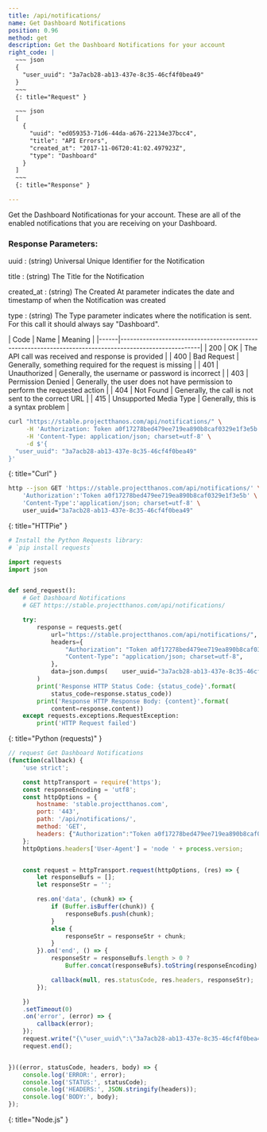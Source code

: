 ```yaml
---
title: /api/notifications/
name: Get Dashboard Notifications
position: 0.96
method: get
description: Get the Dashboard Notifications for your account
right_code: |
  ~~~ json
  {
    "user_uuid": "3a7acb28-ab13-437e-8c35-46cf4f0bea49"
  }
  ~~~
  {: title="Request" }

  ~~~ json
  [
    {
      "uuid": "ed059353-71d6-44da-a676-22134e37bcc4",
      "title": "API Errors",
      "created_at": "2017-11-06T20:41:02.497923Z",
      "type": "Dashboard"
    }
  ]
  ~~~
  {: title="Response" }

---
```

Get the Dashboard Notificationas for your account. These are all of the enabled notifications that you are receiving on your Dashboard.

### Response Parameters:

uuid
: (string) Universal Unique Identifier for the Notification

title
: (string) The Title for the Notification

created_at
: (string) The Created At parameter indicates the date and timestamp of when the Notification was created

type
: (string) The Type parameter indicates where the notification is sent. For this call it should always say "Dashboard".

| Code | Name                   | Meaning                                                                      |
|------|-------------------------------------------------------------------------------------------------------|
| 200  | OK                     | The API call was received and response is provided                           |
| 400  | Bad Request            | Generally, something required for the request is missing                     |
| 401  | Unauthorized           | Generally, the username or password is incorrect                             |
| 403  | Permission Denied      | Generally, the user does not have permission to perform the requested action |
| 404  | Not Found              | Generally, the call is not sent to the correct URL                           |
| 415  | Unsupported Media Type | Generally, this is a syntax problem                                          |


~~~ bash
curl "https://stable.projectthanos.com/api/notifications/" \
     -H 'Authorization: Token a0f17278bed479ee719ea890b8caf0329e1f3e5b' \
     -H 'Content-Type: application/json; charset=utf-8' \
     -d $'{
  "user_uuid": "3a7acb28-ab13-437e-8c35-46cf4f0bea49"
}'

~~~
{: title="Curl" }

~~~ bash
http --json GET 'https://stable.projectthanos.com/api/notifications/' \
    'Authorization':'Token a0f17278bed479ee719ea890b8caf0329e1f3e5b' \
    'Content-Type':'application/json; charset=utf-8' \
    user_uuid="3a7acb28-ab13-437e-8c35-46cf4f0bea49"

~~~
{: title="HTTPie" }

~~~ python
# Install the Python Requests library:
# `pip install requests`

import requests
import json


def send_request():
    # Get Dashboard Notifications
    # GET https://stable.projectthanos.com/api/notifications/

    try:
        response = requests.get(
            url="https://stable.projectthanos.com/api/notifications/",
            headers={
                "Authorization": "Token a0f17278bed479ee719ea890b8caf0329e1f3e5b",
                "Content-Type": "application/json; charset=utf-8",
            },
            data=json.dumps(    user_uuid="3a7acb28-ab13-437e-8c35-46cf4f0bea49")
        )
        print('Response HTTP Status Code: {status_code}'.format(
            status_code=response.status_code))
        print('Response HTTP Response Body: {content}'.format(
            content=response.content))
    except requests.exceptions.RequestException:
        print('HTTP Request failed')

~~~
{: title="Python (requests)" }

~~~ javascript
// request Get Dashboard Notifications
(function(callback) {
    'use strict';

    const httpTransport = require('https');
    const responseEncoding = 'utf8';
    const httpOptions = {
        hostname: 'stable.projectthanos.com',
        port: '443',
        path: '/api/notifications/',
        method: 'GET',
        headers: {"Authorization":"Token a0f17278bed479ee719ea890b8caf0329e1f3e5b","Content-Type":"application/json; charset=utf-8"}
    };
    httpOptions.headers['User-Agent'] = 'node ' + process.version;


    const request = httpTransport.request(httpOptions, (res) => {
        let responseBufs = [];
        let responseStr = '';

        res.on('data', (chunk) => {
            if (Buffer.isBuffer(chunk)) {
                responseBufs.push(chunk);
            }
            else {
                responseStr = responseStr + chunk;
            }
        }).on('end', () => {
            responseStr = responseBufs.length > 0 ?
                Buffer.concat(responseBufs).toString(responseEncoding) : responseStr;

            callback(null, res.statusCode, res.headers, responseStr);
        });

    })
    .setTimeout(0)
    .on('error', (error) => {
        callback(error);
    });
    request.write("{\"user_uuid\":\"3a7acb28-ab13-437e-8c35-46cf4f0bea49\"}")
    request.end();


})((error, statusCode, headers, body) => {
    console.log('ERROR:', error);
    console.log('STATUS:', statusCode);
    console.log('HEADERS:', JSON.stringify(headers));
    console.log('BODY:', body);
});

~~~
{: title="Node.js" }
